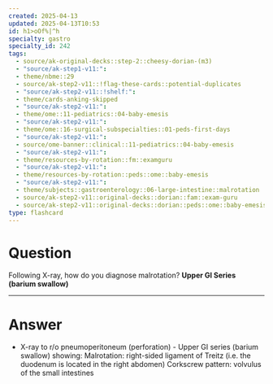 ```yaml
---
created: 2025-04-13
updated: 2025-04-13T10:53
id: h1>oOf%|^h
specialty: gastro
specialty_id: 242
tags:
  - source/ak-original-decks::step-2::cheesy-dorian-(m3)
  - "source/ak-step1-v11:": 
  - theme/nbme::29
  - source/ak-step2-v11::!flag-these-cards::potential-duplicates
  - "source/ak-step2-v11::!shelf:": 
  - theme/cards-anking-skipped
  - "source/ak-step2-v11:": 
  - theme/ome::11-pediatrics::04-baby-emesis
  - "source/ak-step2-v11:": 
  - theme/ome::16-surgical-subspecialties::01-peds-first-days
  - "source/ak-step2-v11:": 
  - source/ome-banner::clinical::11-pediatrics::04-baby-emesis
  - "source/ak-step2-v11:": 
  - theme/resources-by-rotation::fm::examguru
  - "source/ak-step2-v11:": 
  - theme/resources-by-rotation::peds::ome::baby-emesis
  - "source/ak-step2-v11:": 
  - theme/subjects::gastroenterology::06-large-intestine::malrotation
  - source/ak-step2-v11::original-decks::dorian::fam::exam-guru
  - source/ak-step2-v11::original-decks::dorian::peds::ome::baby-emesis
type: flashcard
---
```


# Question
Following X-ray, how do you diagnose malrotation?   **Upper GI Series (barium swallow)**

---

# Answer
- X-ray to r/o pneumoperitoneum (perforation) - Upper GI series (barium swallow) showing:  Malrotation: right-sided ligament of Treitz (i.e. the duodenum is located in the right abdomen)  Corkscrew pattern: volvulus of the small intestines